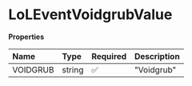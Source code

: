 # LoLEventVoidgrubValue

**Properties**

| Name     | Type   | Required | Description |
| :------- | :----- | :------- | :---------- |
| VOIDGRUB | string | ✅       | "Voidgrub"  |

<!-- This file was generated by liblab | https://liblab.com/ -->
